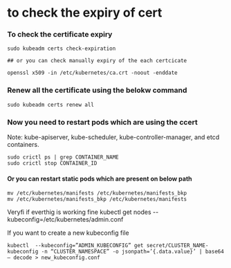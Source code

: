 # to check the expiry of cert 

### To check the certificate expiry 
```t
sudo kubeadm certs check-expiration

## or you can check manually expiry of the each certcicate

openssl x509 -in /etc/kubernetes/ca.crt -noout -enddate
```

### Renew all the certificate using the belokw command
```t
sudo kubeadm certs renew all
```

### Now you need to restart pods which are using the ccert 

Note: kube-apiserver, kube-scheduler, kube-controller-manager, and etcd containers.

```t
sudo crictl ps | grep CONTAINER_NAME
sudo crictl stop CONTAINER_ID
```

#### Or you can restart static pods which are present on below path
```
mv /etc/kubernetes/manifests /etc/kubernetes/manifests_bkp
mv /etc/kubernetes/manifests_bkp /etc/kubernetes/manifests
```

Veryfi if everthig is working fine
kubectl get nodes --kubeconfig=/etc/kubernetes/admin.conf

If you want to create a new kubeconfig file
```
kubectl  --kubeconfig=”ADMIN_KUBECONFIG” get secret/CLUSTER_NAME-kubeconfig -n “CLUSTER_NAMESPACE” -o jsonpath=’{.data.value}’ | base64 — decode > new_kubeconfig.conf
```
